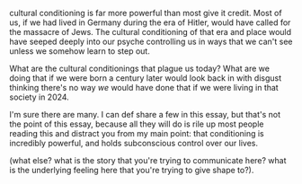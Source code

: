 cultural conditioning is far more powerful than most give it credit. Most of us, if we had lived in Germany during the era of Hitler, would have called for the massacre of Jews. The cultural conditioning of that era and place would have seeped deeply into our psyche controlling us in ways that we can't see unless we somehow learn to step out.

What are the cultural conditionings that plague us today? What are we doing that if we were born a century later would look back in with disgust thinking there's no way *we* would have done that if we were living in that society in 2024.

I'm sure there are many. I can def share a few in this essay, but that's not the point of this essay, because all they will do is rile up most people reading this and distract you from my main point: that conditioning is incredibly powerful, and holds subconscious control over our lives.

(what else? what is the story that you're trying to communicate here? what is the underlying feeling here that you're trying to give shape to?).